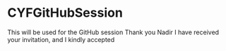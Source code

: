 # CYFGitHubSession
This will be used for the GitHub session
Thank you Nadir I have received your invitation, and I kindly accepted
